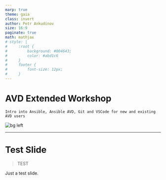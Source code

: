 ```yaml
---
marp: true
theme: gaia
class: invert
author: Petr Ankudinov
size: 16:9
paginate: true
math: mathjax
# style: |
#     :root {
#         background: #004643;
#         color: #abd1c6
#     }
#     footer {
#         font-size: 12px;
#     }
---
```


# AVD Extended Workshop

<!-- Do not add page number on this slide -->
<!--
_paginate: false
-->

```Intro into Ansible, Ansible AVD, Git and VSCode for new and existing AVD users```

![bg left](img/to-be-added.jpg)

---

# Test Slide

<!-- Add footer starting from this slide -->
<!--
footer: 'Arista Ansible AVD Extended Workshop'
-->

<style scoped>section {font-size: 14px;}</style>

> TEST

Just a test slide.
